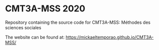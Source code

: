 # CMT3A-MSS 2020
Repository containing the source code for CMT3A-MSS: Méthodes des sciences sociales

The website can be found at: https://mickaeltemporao.github.io/CMT3A-MSS/
